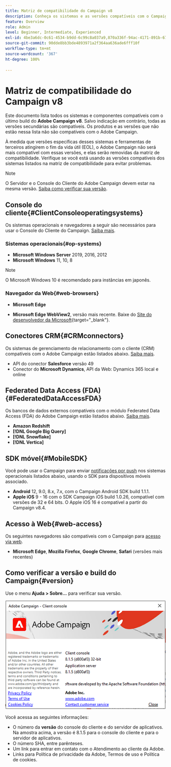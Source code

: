 ```yaml
---
title: Matriz de compatibilidade do Campaign v8
description: Conheça os sistemas e as versões compatíveis com o Campaign v8
feature: Overview
role: Admin
level: Beginner, Intermediate, Experienced
exl-id: 4be3a6dc-0c61-4534-b9dd-6c99c8a037a9,870a336f-94ac-4171-891b-67614feef6ef,bebdd930-c7f6-4629-a489-3c704b33f058,d493e613-eb61-43b1-9c6d-1bd881af0734
source-git-commit: 90dde8bb3bde4893971a2f364aa636ade6fff10f
workflow-type: tm+mt
source-wordcount: '367'
ht-degree: 100%

---
```


# Matriz de compatibilidade do Campaign v8

Este documento lista todos os sistemas e componentes compatíveis com o último build do **Adobe Campaign v8**. Salvo indicação em contrário, todas as versões secundárias são compatíveis. Os produtos e as versões que não estão nessa lista não são compatíveis com o Adobe Campaign.

À medida que versões específicas desses sistemas e ferramentas de terceiros atingirem o fim da vida útil (EOL), o Adobe Campaign não será mais compatível com essas versões, e elas serão removidas da matriz de compatibilidade. Verifique se você está usando as versões compatíveis dos sistemas listados na matriz de compatibilidade para evitar problemas.

>[!NOTE]
>
>O Servidor e o Console do Cliente do Adobe Campaign devem estar na mesma versão. [Saiba como verificar sua versão](#version).

## Console do cliente{#ClientConsoleoperatingsystems}

Os sistemas operacionais e navegadores a seguir são necessários para usar o Console do Cliente do Campaign. [Saiba mais](connect.md).

### Sistemas operacionais{#op-systems}

* **Microsoft Windows Server** 2019, 2016, 2012
* **Microsoft Windows** 11, 10, 8

>[!NOTE]
>
>O Microsoft Windows 10 é recomendado para instâncias em japonês.

### Navegador da Web{#web-browsers}

* **Microsoft Edge**

* **Microsoft Edge WebView2**, versão mais recente. Baixe do [Site do desenvolvedor da Microsoft](http://www.adobe.com/go/acc-ms-webview2-runtime-download_br){target="_blank"}.

## Conectores CRM{#CRMconnectors}

Os sistemas de gerenciamento de relacionamento com o cliente (CRM) compatíveis com o Adobe Campaign estão listados abaixo. [Saiba mais](../connect/crm.md).

* API do conector **Salesforce** versão 49
* Conector do **Microsoft Dynamics**, API da Web: Dynamics 365 local e online

## Federated Data Access (FDA){#FederatedDataAccessFDA}

Os bancos de dados externos compatíveis com o módulo Federated Data Access (FDA) do Adobe Campaign estão listados abaixo. [Saiba mais](../connect/fda.md).

* **Amazon Redshift**
* **[!DNL Google Big Query]**
* **[!DNL Snowflake]**
* **[!DNL Vertica]**

## SDK móvel{#MobileSDK}

Você pode usar o Campaign para enviar [notificações por push](../send/push.md) nos sistemas operacionais listados abaixo, usando o SDK para dispositivos móveis associado.

* **Android** 12, 9.0, 8.x, 7.x, com o Campaign Android SDK build 1.1.1.
* **Apple iOS** 9 - 16 com o SDK Campaign iOS build 1.0.26, compatível com versões de 32 e 64 bits. O Apple iOS 16 é compatível a partir do Campaign v8.4.


## Acesso à Web{#web-access}

Os seguintes navegadores são compatíveis com o Campaign para [acesso via web](connect.md#web-access).

* **Microsoft Edge**, **Mozilla Firefox**, **Google Chrome**, **Safari** (versões mais recentes)

## Como verificar a versão e build do Campaign{#version}

Use o menu **Ajuda > Sobre...** para verificar sua versão.

![](assets/ac-version.png)

Você acessa as seguintes informações:

* O número da **versão** do console do cliente e do servidor de aplicativos. Na amostra acima, a versão é 8.1.5 para o console do cliente e para o servidor de aplicativos.
* O número SHA, entre parênteses.
* Um link para entrar em contato com o Atendimento ao cliente da Adobe.
* Links para Política de privacidade da Adobe, Termos de uso e Política de cookies.
